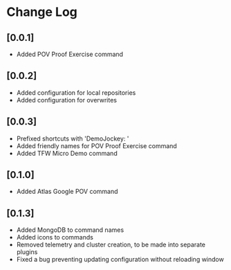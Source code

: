 # Change Log

## [0.0.1]

- Added POV Proof Exercise command

## [0.0.2]

- Added configuration for local repositories
- Added configuration for overwrites

## [0.0.3]

- Prefixed shortcuts with 'DemoJockey: '
- Added friendly names for POV Proof Exercise command
- Added TFW Micro Demo command

## [0.1.0]

- Added Atlas Google POV command

## [0.1.3]

- Added MongoDB to command names
- Added icons to commands
- Removed telemetry and cluster creation, to be made into separate plugins
- Fixed a bug preventing updating configuration without reloading window